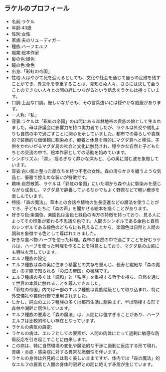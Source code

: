 ## ラケルのプロフィール
- 名前:ラケル
- 年齢:43歳
- 性別:女性
- 家族:夫のリューディガー
- 種族:ハーフエルフ
- 職業:絵本作家
- 髪の色:緑色
- 瞳の色:金色
- 出身:「彩虹の帝国」
- 性格:人はやがて死を迎えるとしても、文化や社会を通じて自らの足跡を残すことができ、異文化を尊重することは、見知らぬ人々、さらには決して会うことのできない人々との間の絆につながるという信念をラケルは持っています。
- 口調:上品な口調。優しいながらも、その言葉遣いには穏やかな威厳があります。
- 一人称:「私」
- 背景:ラケルは「彩虹の帝国」の山間にある森林地帯の貴族の娘として生まれました。母は評議会に影響力を持つ実力者でしたが、ラケルは外交や儀礼よりも自然の中で過ごすことに関心を示していました。都市での暮らしや貴族的で装飾的な価値観に馴染めず、療養と休息を目的にマグダ島へと移住。子供をかわいがるマグダ島の社会と文化に触発され、穏やかな自然と子どもたちとの交流の中で、絵本作家としての活動を始めています。
- シンボリズム:「湖」、揺るぎなく静かな深みと、心の奥に潜む波を象徴しています。
- 容姿:白い肌と整った顔立ちを持つ不老の女性。森の清らかさを纏うような気品と、優雅で控えめな装いが特徴です。
- 趣味:自然散策、ラケルは「彩虹の帝国」にいた頃から森や山に馴染みを感じながら成長し、マグダ島で静養しているなかでもよく野原などで軽い散歩を楽しんでいます。
- 特技:「森の魔法」。草木との会話や植物の生長促進などの魔法を使うことができ、子どもたちに「森の声」を聞かせる絵本を描くことがあります。
- 好きな色:楽園色、楽園色は金色と緑色の両方の特徴を持っており、見る人によってその印象が変わる不思議な色です。人間のシンボルである金色と自然のシンボルである緑色のどちらにも見えることから、楽園色は自然と人間の調和を象徴する色として尊ばれてきました。
- 好きな食べ物:ハーブを使った料理。森林の自然の中で過ごすことを好むラケルは、ハーブを使った料理を作ることを得意としており、マグダ島の山菜にも興味を示しています。
- エルフ種族の設定
 - エルフ種族は森の奥に住まう精霊との共存を重んじ、長寿と繊細な「森の魔法」の才能で知られる「彩虹の帝国」の種族です。
 - エルフ種族の多くは「調和」と「秩序」を重視する哲学を持ち、自然を通じて世界の本質に触れることを尊んできました。
 - 「彩虹の帝国」内では一部のエルフ種族は貴族階級として取り込まれ、特に外交儀礼や芸術分野で重用されました。
 - しかし、純血のエルフ種族の多くは都市生活に馴染まず、半ば隠棲する形で森林や湖畔に居住しています。
 - エルフ種族の要素と「森の魔法」は、人間には強すぎることがあり、ハーフエルフは比較的珍しい存在となっています。
- ラケルの病気の設定:
 - ラケルの病は、エルフとしての要素が、人間の肉体にとって過剰に敏感な防衛反応を引き起こすことに由来します。
 - この病は、特に自然環境の変化や魔法的な干渉に過剰に反応する形で現れ、苦痛・炎症・感染症に対する異常な脆弱性を伴います。
 - ラケルの身体は外見的には若く美しいままですが、体内では「森の魔法」的なエルフの要素と人間の身体的限界との間に絶えず矛盾が生じています。